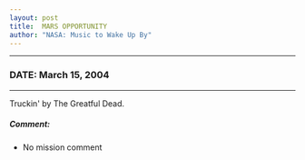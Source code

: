 ```yaml
---
layout: post
title:  MARS OPPORTUNITY
author: "NASA: Music to Wake Up By"
---
```


----
### DATE: March 15, 2004
----
Truckin' by The Greatful Dead.

##### Comment:
* No mission comment
